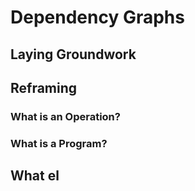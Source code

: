 # Dependency Graphs

## Laying Groundwork



## Reframing
### What is an Operation?


### What is a Program?


## What el


